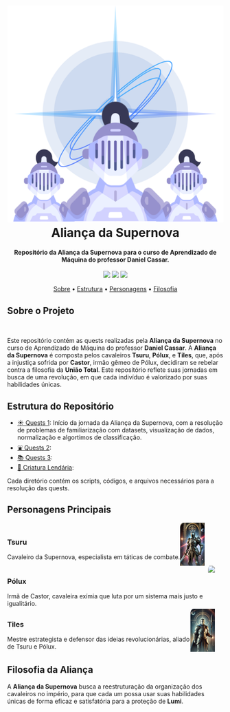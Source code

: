 <h1 align="center" width="100%">
    <br>
    <img style="width: 200;" src="images/Cavaleiros.png" alt="Imagem que mostra o cabeçalho da nossa guilda escrito Aliança da Supernova.">
    <br>
    Aliança da Supernova
    <br>
</h1>

<h4 align="center">
    Repositório da Aliança da Supernova para o curso de Aprendizado de Máquina do professor Daniel Cassar.
</h4>

<p align="center">
  <img src="https://img.shields.io/badge/Tsuru-Júlia Guedes-8A2BE2">
  <img src="https://img.shields.io/badge/Pólux-Racquel_Godoy-004AAD">
  <img src="https://img.shields.io/badge/Tiles-Thalles Cansi-7ED957">
</p>

<p align="center">
  <a href="#Sobre-o-Projeto">Sobre</a> •
  <a href="#Estrutura-do-Repositório">Estrutura</a> •
  <a href="#Personagens-Principais">Personagens</a> •
  <a href="#Filosofia-da-Aliança">Filosofia</a>
</p>

## Sobre o Projeto

<br>

Este repositório contém as quests realizadas pela **Aliança da Supernova** no curso de Aprendizado de Máquina do professor **Daniel Cassar**. A **Aliança da Supernova** é composta pelos cavaleiros **Tsuru**, **Pólux**, e **Tiles**, que, após a injustiça sofrida por **Castor**, irmão gêmeo de Pólux, decidiram se rebelar contra a filosofia da **União Total**. Este repositório reflete suas jornadas
em busca de uma revolução, em que cada indivíduo é valorizado por suas habilidades únicas.

## Estrutura do Repositório

- <a href="https://github.com/JuliaGuedesASantos/Machine-Learning---Cavaleiros-da-Supernova/tree/main/Mural%20da%20Taverna%20do%20Sol%20-%20Quests%201">☀️ Quests 1<a>: Início da jornada da Aliança da Supernova, com a resolução de problemas de familiarização com datasets, visualização de dados, normalização e algortimos de classificação.
- <a href="https://github.com/JuliaGuedesASantos/Machine-Learning---Cavaleiros-da-Supernova/tree/main/Mural%20da%20Pra%C3%A7a%20da%20Fonte%20-%20Quests%202">⛲ Quests 2</a>:
- <a href="https://github.com/JuliaGuedesASantos/Machine-Learning---Cavaleiros-da-Supernova/tree/main/Mural%20da%20Biblioteca%20Real%20-%20Quests%203">📚 Quests 3</a>:
- <a href="https://github.com/JuliaGuedesASantos/Machine-Learning---Cavaleiros-da-Supernova/tree/main/Criatura%20Lend%C3%A1ria%20">🐲 Criatura Lendária</a>:

Cada diretório contém os scripts, códigos, e arquivos necessários para a resolução das quests.

## Personagens Principais

<div style="display: flex; align-items: center;">
    <div>
        <h3>Tsuru</h3>
        <p style="margin: 0;">Cavaleiro da Supernova, especialista em táticas de combate.</p>
    </div>
    <img style="height: 100px; border-radius: 10% 0%; padding: 0px 20px 0px 0px" src="images/Tsuru.png">
</div>

<div style="display: flex; align-items: center;">
    <div>
        <h3>Pólux</h3>
        <p style="margin: 0;">Irmã de Castor, cavaleira exímia que luta por um sistema mais justo e igualitário.</p>
    </div>
    <img style="height: 100px; border-radius: 10% 0%; padding: 0px 20px 0px 0px" src="images/Pólux.png">
</div>

<div style="display: flex; align-items: center;">
    <div>
        <h3>Tiles</h3>
        <p style="margin: 0;">Mestre estrategista e defensor das ideias revolucionárias, aliado de Tsuru e Pólux.</p>
    </div>
    <img style="height: 100px; border-radius: 10% 0%; padding: 0px 20px 0px 0px" src="images/Tiles.png">
</div>

## Filosofia da Aliança

A **Aliança da Supernova** busca a reestruturação da organização dos cavaleiros no império, para que cada um possa usar suas habilidades únicas de forma eficaz e satisfatória para a proteção de **Lumi**.
